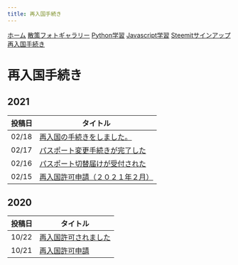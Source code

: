 ```yaml
---
title: 再入国手続き
---
```


[ホーム](./) [散策フォトギャラリー](./photogarally.html) [Python学習](./python.html) [Javascript学習](./javascript.html) [Steemitサインアップ](./steemitsignup.html) [再入国手続き](./hikorea.html)

# 再入国手続き


## 2021

|投稿日|タイトル|
|---|---|
|02/18|[再入国の手続きをしました。](https://steemit.com/japanese/@yasu/7cc9rc)|
|02/17|[パスポート変更手続きが完了した](https://steemit.com/japanese/@yasu/6ypz2b)| 
|02/16|[パスポート切替届けが受付された](https://steemit.com/japanese/@yasu/6s6bap)|
|02/15|[再入国許可申請（２０２１年２月）](https://steemit.com/japanese/@yasu/2cuorb)|

## 2020

|投稿日|タイトル|
|---|---|
|10/22|[再入国許可されました](https://steemit.com/hive-101145/@yasu/strh3)|
|10/21|[再入国許可申請](https://steemit.com/hive-101145/@yasu/6i4ljh)|
